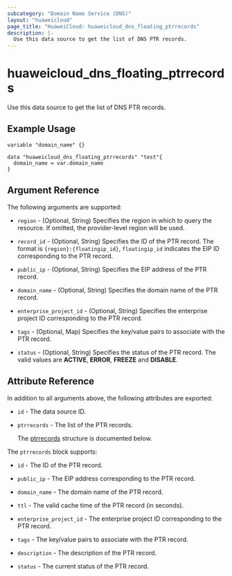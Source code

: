 ```yaml
---
subcategory: "Domain Name Service (DNS)"
layout: "huaweicloud"
page_title: "HuaweiCloud: huaweicloud_dns_floating_ptrrecords"
description: |-
  Use this data source to get the list of DNS PTR records.
---
```


# huaweicloud_dns_floating_ptrrecords

Use this data source to get the list of DNS PTR records.

## Example Usage

```hcl
variable "domain_name" {}

data "huaweicloud_dns_floating_ptrrecords" "test"{
  domain_name = var.domain_name
}
```

## Argument Reference

The following arguments are supported:

* `region` - (Optional, String) Specifies the region in which to query the resource.
  If omitted, the provider-level region will be used.

* `record_id` - (Optional, String) Specifies the ID of the PTR record.
  The format is `{region}:{floatingip_id}`, `floatingip_id` indicates the EIP ID corresponding to the PTR record.

* `public_ip` - (Optional, String) Specifies the EIP address of the PTR record.

* `domain_name` - (Optional, String) Specifies the domain name of the PTR record.

* `enterprise_project_id` - (Optional, String) Specifies the enterprise project ID corresponding to the PTR record.

* `tags` - (Optional, Map) Specifies the key/value pairs to associate with the PTR record.

* `status` - (Optional, String) Specifies the status of the PTR record.
  The valid values are **ACTIVE**, **ERROR**, **FREEZE** and **DISABLE**.

## Attribute Reference

In addition to all arguments above, the following attributes are exported:

* `id` - The data source ID.

* `ptrrecords` - The list of the PTR records.

  The [ptrrecords](#ptrrecords_struct) structure is documented below.

<a name="ptrrecords_struct"></a>
The `ptrrecords` block supports:

* `id` - The ID of the PTR record.

* `public_ip` - The EIP address corresponding to the PTR record.

* `domain_name` - The domain name of the PTR record.

* `ttl` - The valid cache time of the PTR record (in seconds).

* `enterprise_project_id` - The enterprise project ID corresponding to the PTR record.

* `tags` - The key/value pairs to associate with the PTR record.

* `description` - The description of the PTR record.

* `status` - The current status of the PTR record.
